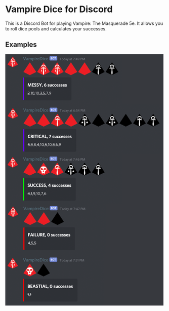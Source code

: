 # Vampire Dice for Discord

This is a Discord Bot for playing Vampire: The Masquerade 5e. It allows you to roll dice pools and calculates your successes.

## Examples

<img src="./design/vampire-dice.png?raw=true" width="500" />
